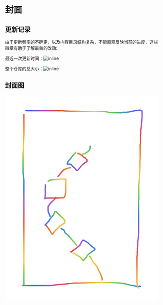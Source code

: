 # 封面

## 更新记录

由于更新频率的不确定，以及内容目录结构复杂，不能直观反映当前的进度，这些徽章有助于了解最新的改动:

最近一次更新时间：![inline](https://img.shields.io/github/last-commit/smallyunet/ground-up-blockchain)

整个仓库的总大小：![inline](https://img.shields.io/github/repo-size/smallyunet/ground-up-blockchain)

## 封面图

![50](./assets/1.png)
